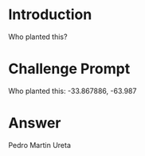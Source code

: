 # Introduction
Who planted this?

# Challenge Prompt
Who planted this:
-33.867886, -63.987

# Answer
Pedro Martin Ureta

